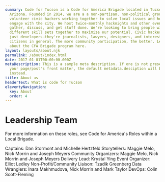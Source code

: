 ```yaml
---
summary: Code for Tucson is a Code for America Brigade located in Tucson,
  Arizona. Founded in 2014, we are a a non-partisan, non-political group of
  volunteer civic hackers working together to solve local issues and help people
  engage with the city. We host twice-monthly hacknights and other events to
  gather, discuss, and get stuff done. We're looking to bring people with all
  different skill sets together to maximize our potential. Civic hackers aren't
  just developers—they're journalists, lawyers, designers, and interested
  citizens in general. The more community participation, the better. Learn more
  about the CfA Brigade program here.
layout: layouts/about.njk
permalink: /about/index.html
date: 2017-01-01T00:00:00.000Z
metaDescription: This is a sample meta description. If one is not present in
  your page/post's front matter, the default metadata.desciption will be used
  instead.
title: About us
headerText: What is code for Tucson
eleventyNavigation:
  key: About
  order: 4
---
```

# Leadership Team

For more information on these roles, see Code for America's Roles within a Local Brigade.

Captains: Dan Stormont and Michelle Hertzfeld
Storytellers: Maggie Melo, Nick Morrin and Joseph Meyers
Community Organizers: Maggie Melo, Nick Morrin and Joseph Meyers
Delivery Lead: Krystal Ying
Event Organizer: Elliot Ledley
Non-Profit/Community Liaison: Tzadik Greenberg
Data Wranglers: Inara Makhmudova, Nick Morrin and Mark Taylor
DevOps: Colin Scott-Fleming